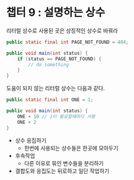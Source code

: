 # 챕터 9 : 설명하는 상수

리터럴 상수로 사용된 곳은 상징적인 상수로 바꿔라

```java
public static final int PAGE_NOT_FOUND = 404;

public void main(int status) {
    if (status == PAGE_NOT_FOUND) {
        // do something
    }
}
```

도움이 되지 않는 리터럴 상수는 다음과 같다.

```java
public static final int ONE = 1;

public void main(int status) {
    ONE + 10 // 1이 필요할때마다 사용
    ONE + 2
}
```

* 상수 응집하기
  * 한번에 사용되는 상수들은 한곳에 모아두기
* 후속작업
  * 다른 이유로 묶인 변수들을 분리하기
* 결합도와 응집도는 뒤로하고 일단 작업하기
